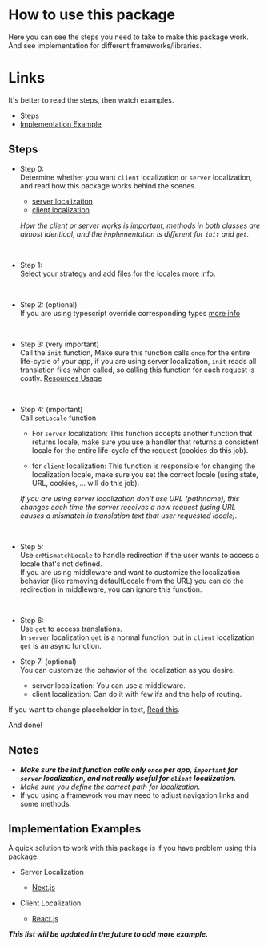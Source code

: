 # How to use this package
Here you can see the steps you need to take to make this package work. <br>
And see implementation for different frameworks/libraries.


# Links
It's better to read the steps, then watch examples. 
- [Steps](#steps)
- [Implementation Example](#implementation-examples)




## Steps
- Step 0: <br>
Determine whether you want `client` localization or `server` localization, and read how this package works behind the scenes.
  - [server localization](./how-works-server.md)
  - [client localization](./how-works-client.md)

  *How the client or server works is important, methods in both classes are almost identical, and the implementation is different for `init` and `get`.*

<br>

- Step 1: <br>
Select your strategy and add files for the locales [more info](./define-translation.md).

<br>

- Step 2: (optional)<br>
If you are using typescript override corresponding types [more info](./add-type-support.md)

<br>

- Step 3: (very important)<br>
Call the `init` function, Make sure this function calls `once` for the entire life-cycle of your app, if you are using server localization, `init` reads all translation files when called, so calling this function for each request is costly. [Resources Usage](./resources.md)

<br>

- Step 4: (important) <br>
Call `setLocale` function <br>
  + For `server` localization: This function accepts another function that returns locale, make sure you use a handler that returns a consistent locale for the entire life-cycle of the request (cookies do this job).

  + for `client` localization: This function is responsible for changing the localization locale, make sure you set the correct locale (using state, URL, cookies, ... will do this job).

  *If you are using server localization don't use URL (pathname), this changes each time the server receives a new request (using URL causes a mismatch in translation text that user requested locale).*

<br>

- Step 5: <br>
Use `onMismatchLocale` to handle redirection if the user wants to access a locale that's not defined. <br>
If you are using middleware and want to customize the localization behavior (like removing defaultLocale from the URL) you can do the redirection in middleware, you can ignore this function. <br>

<br>

- Step 6: <br>
Use `get` to access translations. <br>
In `server` localization `get` is a normal function, but in `client` localization `get` is an async function.


- Step 7: (optional) <br>
You can customize the behavior of the localization as you desire.
  + server localization: You can use a middleware.
  + client localization: Can do it with few ifs and the help of routing.


If you want to change placeholder in text, [Read this](./dynamic-text.md). <br>

And done! <br>


## Notes
- ***Make sure the init function calls only `once` per app, `important` for `server` localization, and not really useful for `client` localization.***
- *Make sure you define the correct path for localization.*
- If you using a framework you may need to adjust navigation links and some methods.


## Implementation Examples
A quick solution to work with this package is if you have problem using this package.

+ Server Localization
  - [Next.js](./server-example/nextjs.md)

+ Client Localization
  - [React.js](./client-example/reactjs.md)

***This list will be updated in the future to add more example.***